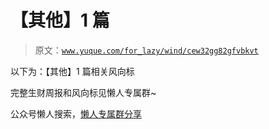 # 【其他】1 篇

> 原文：[`www.yuque.com/for_lazy/wind/cew32gg82gfvbkvt`](https://www.yuque.com/for_lazy/wind/cew32gg82gfvbkvt)

以下为：【其他】1 篇相关风向标

完整生财周报和风向标见懒人专属群~

公众号懒人搜索，[懒人专属群分享](https://lazybook.fun/#/blog/group)